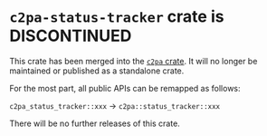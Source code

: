 # `c2pa-status-tracker` crate is DISCONTINUED

This crate has been merged into the [`c2pa` crate](https://crates.io/crates/c2pa). It will no longer be maintained or published as a standalone crate.

For the most part, all public APIs can be remapped as follows:

`c2pa_status_tracker::xxx` -> `c2pa::status_tracker::xxx`

There will be no further releases of this crate.
